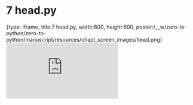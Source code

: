 # 7 head.py
 
{type: iframe, title:7 head.py, width:800, height:600, poster:/__w/zero-to-python/zero-to-python/manuscript/resources/chapt_screen_images/head.png}
![](https://genomicscafe.github.io/zero-to-python/head.html)
 

 
